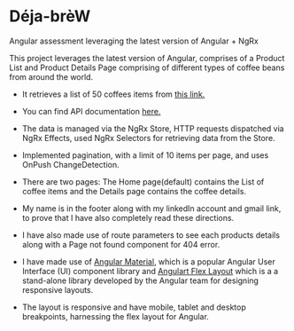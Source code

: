 # Déja-brèW


Angular assessment leveraging the latest version of Angular + NgRx

This project leverages the latest version of Angular, comprises of a Product List and Product Details Page comprising of different types of coffee beans from around the world.

- It retrieves a list of 50 coffees items from [this link.](https://random-data-api.com/api/coffee/random_coffee)

- You can find API documentation [here.](https://random-data-api.com) 

- The data is managed via the NgRx Store, HTTP requests dispatched via NgRx Effects, used NgRx Selectors for retrieving data from the Store.

- Implemented pagination, with a limit of 10 items per page, and uses OnPush ChangeDetection.

- There are two pages: The Home page(default) contains the List of coffee items and the Details page contains the coffee details. 

- My name is in the footer along with my linkedIn account and gmail link, to prove that I have also completely read these directions.

- I have also made use of route parameters to see each products details along with a Page not found component for 404 error.

- I have made use of [Angular Material](https://material.angular.io/), which is a popular Angular User Interface (UI) component library and [Angulart Flex Layout](https://github.com/angular/flex-layout) which is a a stand-alone library developed by the Angular team for designing responsive layouts.

- The layout is responsive and have mobile, tablet and desktop breakpoints, harnessing the flex layout for Angular.
